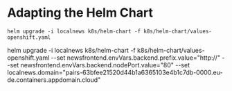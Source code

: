 # Adapting the Helm Chart

```
helm upgrade -i localnews k8s/helm-chart -f k8s/helm-chart/values-openshift.yaml
```

helm upgrade -i localnews k8s/helm-chart -f k8s/helm-chart/values-openshift.yaml --set newsfrontend.envVars.backend.prefix.value="http://" --set newsfrontend.envVars.backend.nodePort.value="80" --set localnews.domain="pairs-63bfee21520d44b1a6365103e4b1c7db-0000.eu-de.containers.appdomain.cloud"

